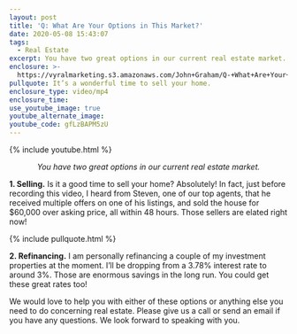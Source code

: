 ```yaml
---
layout: post
title: 'Q: What Are Your Options in This Market?'
date: 2020-05-08 15:43:07
tags:
  - Real Estate
excerpt: You have two great options in our current real estate market.
enclosure: >-
  https://vyralmarketing.s3.amazonaws.com/John+Graham/Q-+What+Are+Your+Options+in+This+Market_.mp4
pullquote: It’s a wonderful time to sell your home.
enclosure_type: video/mp4
enclosure_time:
use_youtube_image: true
youtube_alternate_image:
youtube_code: gfLzBAPM5zU
---
```


{% include youtube.html %}

<p style="text-align: center;"><em>You have two great options in our current real estate market.</em></p>

**1\. Selling.** Is it a good time to sell your home? Absolutely\! In fact, just before recording this video, I heard from Steven, one of our top agents, that he received multiple offers on one of his listings, and sold the house for $60,000 over asking price, all within 48 hours. Those sellers are elated right now\!

{% include pullquote.html %}

**2\. Refinancing.** I am personally refinancing a couple of my investment properties at the moment. I’ll be dropping from a 3.78% interest rate to around 3%. Those are enormous savings in the long run. You could get these great rates too\!&nbsp;

We would love to help you with either of these options or anything else you need to do concerning real estate. Please give us a call or send an email if you have any questions. We look forward to speaking with you.